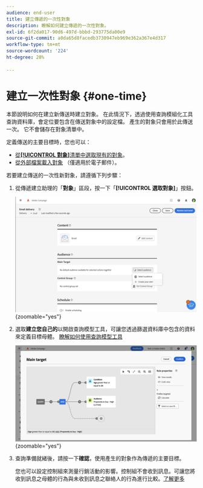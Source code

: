 ```yaml
---
audience: end-user
title: 建立傳遞的一次性對象
description: 瞭解如何建立傳遞的一次性對象。
exl-id: 6f2da017-90d6-497d-bbbd-293775da00e9
source-git-commit: a0da65d8facedb3730947eb969e362a367e4d317
workflow-type: tm+mt
source-wordcount: '224'
ht-degree: 28%

---
```


# 建立一次性對象 {#one-time}

本節說明如何在建立新傳送時建立對象。 在此情況下，透過使用查詢模組化工具查詢資料庫，會定位要包含在傳送對象中的設定檔。 產生的對象只會用於此傳送一次。 它不會儲存在對象清單中。

定義傳送的主要目標時，您也可以：
* [從&#x200B;**[!UICONTROL 對象]**&#x200B;清單中選取現有的對象](add-audience.md)。
* [從外部檔案載入對象](file-audience.md) （僅適用於電子郵件）。

若要建立傳送的一次性新對象，請遵循下列步驟：

1. 從傳遞建立助理的「**對象**」區段，按一下「**[!UICONTROL 選取對象]**」按鈕。

   ![](assets/segment-builder0.png){zoomable="yes"}

1. 選取&#x200B;**建立您自己的**&#x200B;以開啟查詢模型工具，可讓您透過篩選資料庫中包含的資料來定義目標母體。 [瞭解如何使用查詢模型工具](../query/query-modeler-overview.md)

   ![](assets/query-modeler.png){zoomable="yes"}

1. 查詢準備就緒後，請按一下&#x200B;**確認**，使用產生的對象作為傳遞的主要目標。

   您也可以設定控制組來測量行銷活動的影響。控制組不會收到訊息。可讓您將收到訊息之母體的行為與未收到訊息之聯絡人的行為進行比較。[了解更多](control-group.md)
